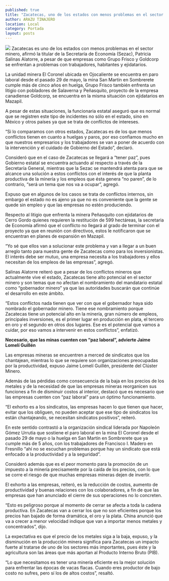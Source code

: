 ```yaml
---
published: true
title: "Zacatecas, uno de los estados con menos problemas en el sector minero: Sezac"
author: ARAZU TINAJERO
location: Local
category: Portada
layout: posts
---
```


![](http://i.imgur.com/SRTYClwm.jpg)
Zacatecas es uno de los estados con menos problemas en el sector minero, afirmó la titular de la Secretaría de Economía (Sezac), Patricia Salinas Alatorre, a pesar de que empresas como Grupo Frisco y Goldcorp se enfrentan a problemas con trabajadores, habitantes y ejidatarios.

La unidad minera El Coronel ubicada en Ojocaliente se encuentra en paro laboral desde el pasado 29 de mayo, la mina San Martín en Sombrerete cumple más de cinco años en huelga, Grupo Frisco también enfrenta un litigio con pobladores de Salaverna y Peñasquito, proyecto de la empresa canadiense Goldcorp, se encuentra en la misma situación con ejidatarios en Mazapil.

A pesar de estas situaciones, la funcionaria estatal aseguró que es normal que se registren este tipo de incidentes no sólo en el estado, sino en México y otros países ya que se trata de conflictos de intereses.

“Si lo comparamos con otros estados, Zacatecas es de los que menos conflictos tienen en cuanto a huelgas y paros, por eso confiamos mucho en que nuestros empresarios y los trabajadores se van a poner de acuerdo con la intervención y el cuidado de Gobierno del Estado”, declaró.

Consideró que en el caso de Zacatecas se llegará a “tener paz”, pues Gobierno estatal se encuentra actuando al respecto a través de la Secretaría General, mientras que la Sezac se mantendrá atenta para que se alcance una solución a estos conflictos con el interés de que la planta productiva de la minería y los empleos que ésta genera “no paren”, de lo contrario, “será un tema que nos va a ocupar”, agregó.

Expuso que en algunos de los casos se trata de conflictos internos, sin embargo el estado no es ajeno ya que no es conveniente que la gente se quede sin empleo y que las empresas no estén produciendo.

Respecto al litigio que enfrenta la minera Peñasquito con ejidatarios de Cerro Gordo quienes requieren la restitución de 599 hectáreas, la secretaria de Economía afirmó que el conflicto no llegará al grado de terminar con el proyecto ya que en reunión con directivos, estos le notificaron que se encuentran en planes de expansión en Mazapil.

“Yo sé que ellos van a solucionar este problema y van a llegar a un buen arreglo tanto para nuestra gente de Zacatecas como para los inversionistas. El interés debe ser mutuo, una empresa necesita a los trabajadores y ellos necesitan de los empleos de las empresas”, agregó.

Salinas Alatorre reiteró que a pesar de los conflictos mineros que actualmente vive el estado, Zacatecas tiene alto potencial en el sector minero y son temas que no afectan el nombramiento del mandatario estatal como “gobernador minero” ya que las autoridades buscarán que continúe el desarrollo en este ámbito.

“Estos conflictos nada tienen que ver con que el gobernador haya sido nombrado el gobernador minero. Tiene ese nombramiento porque Zacatecas tiene un potencial alto en la minería, gran número de empleos, principales inversiones, es el primer lugar en producción en plata, el tercero en oro y el segundo en otros dos lugares. Ese es el potencial que vamos a cuidar, por eso vamos a intervenir en estos conflictos”, enfatizó.

**Necesario, que las minas cuenten con “paz laboral”, advierte Jaime Lomelí Guillén**

Las empresas mineras se encuentren a merced de sindicatos que los chantajean, mientras lo que se requiere son organizaciones preocupadas por la productividad, expuso Jaime Lomelí Guillén, presidente del Clúster Minero.

Además de las pérdidas como consecuencia de la baja en los precios de los metales y de la necesidad de que las empresas mineras reorganicen sus funciones a fin de disminuir costos al interior, destacó que es necesario que las empresas cuenten con “paz laboral” para un óptimo funcionamiento.

“El exhorto es a los sindicatos, las empresas hacen lo que tienen que hacer, evitar que los obliguen, no pueden aceptar que ese tipo de sindicatos los están chantajeando, se necesitan sindicatos positivos”, reiteró.

En este sentido contrastó a la organización sindical liderada por Napoleón Gómez Urrutia que sostiene el paro laboral en la mina El Coronel desde el pasado 29 de mayo o la huelga en San Martín en Sombrerete que ya cumple más de 5 años, con los trabajadores de Francisco I. Madero en Fresnillo “ahí no se escuchan problemas porque hay un sindicato que está enfocado a la productividad y a la seguridad”.

Consideró además que es el peor momento para la promoción de un impuesto a la minería precisamente por la caída de los precios, con lo que se corre el riesgo de que muchas empresas mineras dejen de invertir.

El exhorto a las empresas, reiteró, es la reducción de costos, aumento de productividad y buenas relaciones con los colaboradores, a fin de que las empresas que han anunciado el cierre de sus operaciones no lo concreten.

“Esto es peligroso porque al momento de cerrar se afecta a toda la cadena productiva. En Zacatecas van a cerrar los que no son eficientes porque los precios han bajado de forma dramática, el oro y la plata. China anunció que va a crecer a menor velocidad indique que van a importar menos metales y concentrados”, dijo.

La expectativa es que el precio de los metales siga a la baja, expuso, y la disminución en la producción minera significa para Zacatecas un impacto fuerte al tratarse de uno de los sectores más importantes, pues éste y la agricultura son las áreas que más aportan al Producto Interno Bruto (PIB).

“Lo que necesitamos es tener una minería eficiente es la mejor solución para enfrentar las épocas de vacas flacas. Cuando eres productor de bajo costo no sufres, pero sí los de altos costos”, resaltó.
